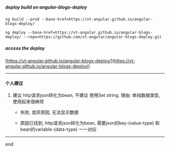 
##### deploy build on angular-blogs-deploy

```
ng build --prod --base-href=https://vt-angular.github.io/angular-blogs-deploy/

ng deploy --base-href=https://vt-angular.github.io/angular-blogs-deploy/ --repo=https://github.com/vt-angular/angular-blogs-deploy.git

```

##### access the deploy

[https://vt-angular.github.io/angular-blogs-deploy/](https://vt-angular.github.io/angular-blogs-deploy/)

---

#### 个人建议

1. 建议 http请求json转化为bean, 不建议 使用Set<string> string. 理由: 单纯数据类型, 使用起来很麻烦
    
    - 失败, 诡异原因, 无法显示数据
    
    - 原因已找到, http请求json转化为bean, 需要json的key-(value-type) 和bean的variable-(data-type) 一一对应


---
end
